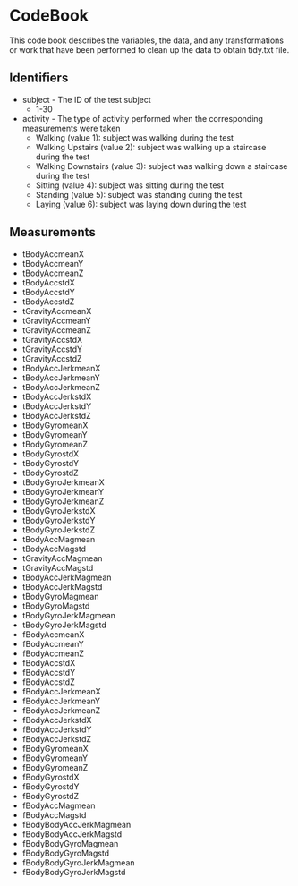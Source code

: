 # CodeBook
This code book describes the variables, the data, and any transformations or work that have been performed to clean up 
the data to obtain tidy.txt file.
## Identifiers
* subject - The ID of the test subject
  * 1-30
* activity - The type of activity performed when the corresponding measurements were taken
  * Walking (value 1): subject was walking during the test
  * Walking Upstairs (value 2): subject was walking up a staircase during the test
  * Walking Downstairs (value 3): subject was walking down a staircase during the test
  * Sitting (value 4): subject was sitting during the test
  * Standing (value 5): subject was standing during the test
  * Laying (value 6): subject was laying down during the test
 ## Measurements
 * tBodyAccmeanX
 * tBodyAccmeanY
 * tBodyAccmeanZ
 * tBodyAccstdX
 * tBodyAccstdY
 * tBodyAccstdZ
 * tGravityAccmeanX
 * tGravityAccmeanY
 * tGravityAccmeanZ
 * tGravityAccstdX
 * tGravityAccstdY
 * tGravityAccstdZ
 * tBodyAccJerkmeanX
 * tBodyAccJerkmeanY
 * tBodyAccJerkmeanZ
 * tBodyAccJerkstdX
 * tBodyAccJerkstdY
 * tBodyAccJerkstdZ
 * tBodyGyromeanX
 * tBodyGyromeanY
 * tBodyGyromeanZ
 * tBodyGyrostdX
 * tBodyGyrostdY
 * tBodyGyrostdZ
 * tBodyGyroJerkmeanX
 * tBodyGyroJerkmeanY
 * tBodyGyroJerkmeanZ
 * tBodyGyroJerkstdX
 * tBodyGyroJerkstdY
 * tBodyGyroJerkstdZ
 * tBodyAccMagmean
 * tBodyAccMagstd
 * tGravityAccMagmean
 * tGravityAccMagstd
 * tBodyAccJerkMagmean
 * tBodyAccJerkMagstd
 * tBodyGyroMagmean
 * tBodyGyroMagstd
 * tBodyGyroJerkMagmean
 * tBodyGyroJerkMagstd
 * fBodyAccmeanX
 * fBodyAccmeanY
 * fBodyAccmeanZ
 * fBodyAccstdX
 * fBodyAccstdY
 * fBodyAccstdZ
 * fBodyAccJerkmeanX
 * fBodyAccJerkmeanY
 * fBodyAccJerkmeanZ
 * fBodyAccJerkstdX
 * fBodyAccJerkstdY
 * fBodyAccJerkstdZ
 * fBodyGyromeanX
 * fBodyGyromeanY
 * fBodyGyromeanZ
 * fBodyGyrostdX
 * fBodyGyrostdY
 * fBodyGyrostdZ
 * fBodyAccMagmean
 * fBodyAccMagstd
 * fBodyBodyAccJerkMagmean
 * fBodyBodyAccJerkMagstd
 * fBodyBodyGyroMagmean
 * fBodyBodyGyroMagstd
 * fBodyBodyGyroJerkMagmean
 * fBodyBodyGyroJerkMagstd
 
 
 
 
 
 
 
 
 
 
 
